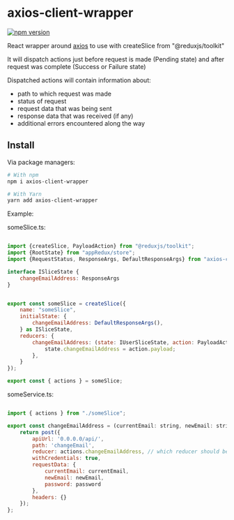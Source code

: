 # axios-client-wrapper

[![npm version](https://badge.fury.io/js/axios-client-wrapper.svg)](https://www.npmjs.com/package/axios-client-wrapper)

React wrapper around [axios](https://axios-http.com/) to use with createSlice from "@reduxjs/toolkit"

It will dispatch actions just before request is made (Pending state)
and after request was complete (Success or Failure state)

Dispatched actions will contain information about:
  - path to which request was made
  - status of request
  - request data that was being sent
  - response data that was received (if any)
  - additional errors encountered along the way

## Install

Via package managers:

```bash
# With npm
npm i axios-client-wrapper

# With Yarn
yarn add axios-client-wrapper
```


Example:

someSlice.ts:

```js

import {createSlice, PayloadAction} from "@reduxjs/toolkit";
import {RootState} from "appRedux/store";
import {RequestStatus, ResponseArgs, DefaultResponseArgs} from "axios-client-wrapper";

interface ISliceState {
    changeEmailAddress: ResponseArgs
}


export const someSlice = createSlice({
    name: "someSlice",
    initialState: {
        changeEmailAddress: DefaultResponseArgs(),
    } as ISliceState,
    reducers: {
        changeEmailAddress: (state: IUserSliceState, action: PayloadAction<ResponseArgs>) => {
            state.changeEmailAddress = action.payload;
        },
    }
});

export const { actions } = someSlice;

```

someService.ts:

```js

import { actions } from "./someSlice";

export const changeEmailAddress = (currentEmail: string, newEmail: string, password: string) => {
    return post({
        apiUrl: '0.0.0.0/api/',
        path: 'changeEmail', 
        reducer: actions.changeEmailAddress, // which reducer should be called on before / after dispatch
        withCredentials: true,
        requestData: {
            currentEmail: currentEmail,
            newEmail: newEmail,
            password: password
        },
        headers: {}
    });
};
```
